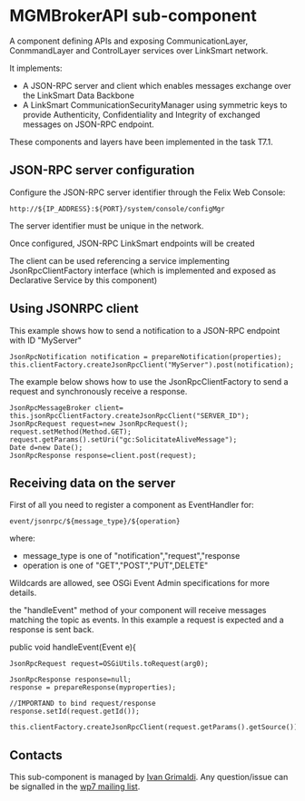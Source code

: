 MGMBrokerAPI sub-component
============================

A component defining APIs and exposing CommunicationLayer, ConmmandLayer and ControlLayer services over LinkSmart network.

It implements:

* A JSON-RPC server and client which enables messages exchange over the LinkSmart Data Backbone
* A LinkSmart CommunicationSecurityManager using symmetric keys to provide Authenticity, Confidentiality and Integrity of exchanged messages on JSON-RPC endpoint. 

These components and layers have been implemented in the task T7.1.

JSON-RPC server configuration
---------------

Configure the JSON-RPC server identifier through the Felix Web Console:

	http://${IP_ADDRESS}:${PORT}/system/console/configMgr
	
The server identifier must be unique in the network.

Once configured, JSON-RPC LinkSmart endpoints will be created

The client can be used referencing a service implementing JsonRpcClientFactory interface (which is implemented and exposed as Declarative Service by this component)

Using JSONRPC client
--------------------

This example shows how to send a notification to a JSON-RPC endpoint with ID "MyServer"

	JsonRpcNotification notification = prepareNotification(properties);
	this.clientFactory.createJsonRpcClient("MyServer").post(notification);		

The example below shows how to use the JsonRpcClientFactory to send a request and synchronously receive a response.

	JsonRpcMessageBroker client= this.jsonRpcClientFactory.createJsonRpcClient("SERVER_ID");
	JsonRpcRequest request=new JsonRpcRequest();
	request.setMethod(Method.GET);
	request.getParams().setUri("gc:SolicitateAliveMessage");
	Date d=new Date();
	JsonRpcResponse response=client.post(request);

Receiving data on the server
---------------------------

First of all you need to register a component as EventHandler for:

	event/jsonrpc/${message_type}/${operation}
	
where:

- message_type is one of "notification","request","response
- operation is one of "GET","POST","PUT",DELETE"

Wildcards are allowed, see OSGi Event Admin specifications for more details.

the "handleEvent" method of your component will receive messages matching the topic as events. In this example a request is expected and a response is sent back.

public void handleEvent(Event e){

	JsonRpcRequest request=OSGiUtils.toRequest(arg0);
		
	JsonRpcResponse response=null;
	response = prepareResponse(myproperties);		
	
	//IMPORTAND to bind request/response
	response.setId(request.getId());
	
	this.clientFactory.createJsonRpcClient(request.getParams().getSource()).post(response);

Contacts
---------------
This sub-component is managed by [Ivan Grimaldi](mailto:grimaldi@ismb.it).
Any question/issue can be signalled in the [wp7 mailing list](greencom-wp7@ismb.it). 

 




